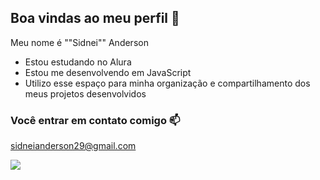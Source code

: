 ## Boa vindas ao meu perfil 💠

Meu nome é ""Sidnei"" Anderson

- Estou estudando no Alura 
- Estou me desenvolvendo em JavaScript
- Utilizo esse espaço para minha organização e compartilhamento dos meus projetos desenvolvidos

### Você entrar em contato comigo 📫

sidneianderson29@gmail.com

![](https://media1.tenor.com/m/a6S35wgiCOsAAAAC/deku-java.gif)
